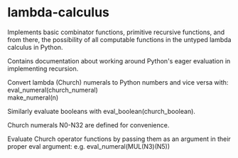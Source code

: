 # lambda-calculus

Implements basic combinator functions, primitive recursive functions,
and from there, the possibility of all computable functions in
the untyped lambda calculus in Python.

Contains documentation about working around Python's
eager evaluation in implementing recursion.

Convert lambda (Church) numerals to Python numbers and vice versa with:  
eval_numeral(church_numeral)  
make_numeral(n)  

Similarly evaluate booleans with eval_boolean(church_boolean).

Church numerals N0-N32 are defined for convenience.

Evaluate Church operator functions by passing them as an argument
in their proper eval argument: e.g. eval_numeral(MUL(N3)(N5))
